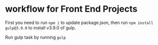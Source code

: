 # workflow for Front End Projects
First you need to run `npm i` to update package.json, then run `npm install gulp@3.9.0` to install v3.9.0 of gulp. 

Run gulp task by running `gulp`
